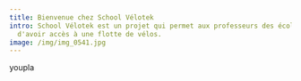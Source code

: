 ```yaml
---
title: Bienvenue chez School Vélotek
intro: School Vélotek est un projet qui permet aux professeurs des écoles
  d'avoir accès à une flotte de vélos.
image: /img/img_0541.jpg
---
```

youpla